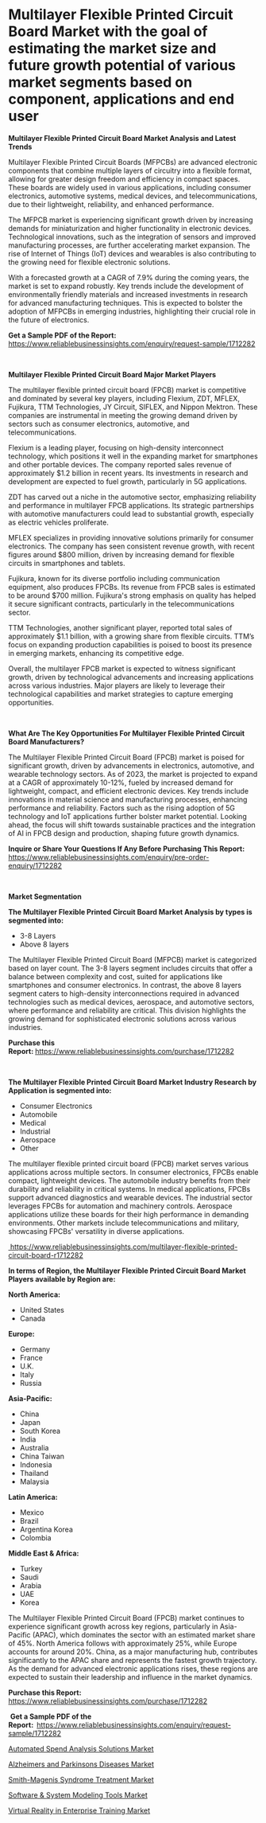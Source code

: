 <p><h1>Multilayer Flexible Printed Circuit Board Market with the goal of estimating the market size and future growth potential of various market segments based on component, applications and end user</h1></p><p><strong>Multilayer Flexible Printed Circuit Board Market Analysis and Latest Trends</strong></p>
<p><p>Multilayer Flexible Printed Circuit Boards (MFPCBs) are advanced electronic components that combine multiple layers of circuitry into a flexible format, allowing for greater design freedom and efficiency in compact spaces. These boards are widely used in various applications, including consumer electronics, automotive systems, medical devices, and telecommunications, due to their lightweight, reliability, and enhanced performance.</p><p>The MFPCB market is experiencing significant growth driven by increasing demands for miniaturization and higher functionality in electronic devices. Technological innovations, such as the integration of sensors and improved manufacturing processes, are further accelerating market expansion. The rise of Internet of Things (IoT) devices and wearables is also contributing to the growing need for flexible electronic solutions.</p><p>With a forecasted growth at a CAGR of 7.9% during the coming years, the market is set to expand robustly. Key trends include the development of environmentally friendly materials and increased investments in research for advanced manufacturing techniques. This is expected to bolster the adoption of MFPCBs in emerging industries, highlighting their crucial role in the future of electronics.</p></p>
<p><strong>Get a Sample PDF of the Report:&nbsp;</strong> <a href="https://www.reliablebusinessinsights.com/enquiry/request-sample/1712282?utm_campaign=1734&utm_medium=2&utm_source=Github&utm_content=ia&utm_term=22102024&utm_id=multilayer-flexible-printed-circuit-board">https://www.reliablebusinessinsights.com/enquiry/request-sample/1712282</a></p>
<p>&nbsp;</p>
<p><strong>Multilayer Flexible Printed Circuit Board Major Market Players</strong></p>
<p><p>The multilayer flexible printed circuit board (FPCB) market is competitive and dominated by several key players, including Flexium, ZDT, MFLEX, Fujikura, TTM Technologies, JY Circuit, SIFLEX, and Nippon Mektron. These companies are instrumental in meeting the growing demand driven by sectors such as consumer electronics, automotive, and telecommunications.</p><p>Flexium is a leading player, focusing on high-density interconnect technology, which positions it well in the expanding market for smartphones and other portable devices. The company reported sales revenue of approximately $1.2 billion in recent years. Its investments in research and development are expected to fuel growth, particularly in 5G applications.</p><p>ZDT has carved out a niche in the automotive sector, emphasizing reliability and performance in multilayer FPCB applications. Its strategic partnerships with automotive manufacturers could lead to substantial growth, especially as electric vehicles proliferate. </p><p>MFLEX specializes in providing innovative solutions primarily for consumer electronics. The company has seen consistent revenue growth, with recent figures around $800 million, driven by increasing demand for flexible circuits in smartphones and tablets.</p><p>Fujikura, known for its diverse portfolio including communication equipment, also produces FPCBs. Its revenue from FPCB sales is estimated to be around $700 million. Fujikura's strong emphasis on quality has helped it secure significant contracts, particularly in the telecommunications sector.</p><p>TTM Technologies, another significant player, reported total sales of approximately $1.1 billion, with a growing share from flexible circuits. TTM’s focus on expanding production capabilities is poised to boost its presence in emerging markets, enhancing its competitive edge.</p><p>Overall, the multilayer FPCB market is expected to witness significant growth, driven by technological advancements and increasing applications across various industries. Major players are likely to leverage their technological capabilities and market strategies to capture emerging opportunities.</p></p>
<p>&nbsp;</p>
<p><strong>What Are The Key Opportunities For Multilayer Flexible Printed Circuit Board Manufacturers?</strong></p>
<p><p>The Multilayer Flexible Printed Circuit Board (FPCB) market is poised for significant growth, driven by advancements in electronics, automotive, and wearable technology sectors. As of 2023, the market is projected to expand at a CAGR of approximately 10-12%, fueled by increased demand for lightweight, compact, and efficient electronic devices. Key trends include innovations in material science and manufacturing processes, enhancing performance and reliability. Factors such as the rising adoption of 5G technology and IoT applications further bolster market potential. Looking ahead, the focus will shift towards sustainable practices and the integration of AI in FPCB design and production, shaping future growth dynamics.</p></p>
<p><strong>Inquire or Share Your Questions If Any Before Purchasing This Report:</strong> <a href="https://www.reliablebusinessinsights.com/enquiry/pre-order-enquiry/1712282?utm_campaign=1734&utm_medium=2&utm_source=Github&utm_content=ia&utm_term=22102024&utm_id=multilayer-flexible-printed-circuit-board">https://www.reliablebusinessinsights.com/enquiry/pre-order-enquiry/1712282</a></p>
<p>&nbsp;</p>
<p><strong>Market Segmentation</strong></p>
<p><strong>The Multilayer Flexible Printed Circuit Board Market Analysis by types is segmented into:</strong></p>
<p><ul><li>3-8 Layers</li><li>Above 8 layers</li></ul></p>
<p><p>The Multilayer Flexible Printed Circuit Board (MFPCB) market is categorized based on layer count. The 3-8 layers segment includes circuits that offer a balance between complexity and cost, suited for applications like smartphones and consumer electronics. In contrast, the above 8 layers segment caters to high-density interconnections required in advanced technologies such as medical devices, aerospace, and automotive sectors, where performance and reliability are critical. This division highlights the growing demand for sophisticated electronic solutions across various industries.</p></p>
<p><strong>Purchase this Report:&nbsp;</strong><a href="https://www.reliablebusinessinsights.com/purchase/1712282?utm_campaign=1734&utm_medium=2&utm_source=Github&utm_content=ia&utm_term=22102024&utm_id=multilayer-flexible-printed-circuit-board">https://www.reliablebusinessinsights.com/purchase/1712282</a></p>
<p>&nbsp;</p>
<p><strong>The Multilayer Flexible Printed Circuit Board Market Industry Research by Application is segmented into:</strong></p>
<p><ul><li>Consumer Electronics</li><li>Automobile</li><li>Medical</li><li>Industrial</li><li>Aerospace</li><li>Other</li></ul></p>
<p><p>The multilayer flexible printed circuit board (FPCB) market serves various applications across multiple sectors. In consumer electronics, FPCBs enable compact, lightweight devices. The automobile industry benefits from their durability and reliability in critical systems. In medical applications, FPCBs support advanced diagnostics and wearable devices. The industrial sector leverages FPCBs for automation and machinery controls. Aerospace applications utilize these boards for their high performance in demanding environments. Other markets include telecommunications and military, showcasing FPCBs' versatility in diverse applications.</p></p>
<p><a href="https://www.reliablebusinessinsights.com/multilayer-flexible-printed-circuit-board-r1712282?utm_campaign=1734&utm_medium=2&utm_source=Github&utm_content=ia&utm_term=22102024&utm_id=multilayer-flexible-printed-circuit-board">&nbsp;https://www.reliablebusinessinsights.com/multilayer-flexible-printed-circuit-board-r1712282</a></p>
<p><strong>In terms of Region, the Multilayer Flexible Printed Circuit Board Market Players available by Region are:</strong></p>
<p>
    <p> <strong> North America: </strong>
        <ul>
            <li>United States</li>
            <li>Canada</li>
        </ul>
        </p> 
    <p> <strong> Europe: </strong>
        <ul>
            <li>Germany</li>
            <li>France</li>
            <li>U.K.</li>
            <li>Italy</li>
            <li>Russia</li>
        </ul>
        </p> 
    <p> <strong> Asia-Pacific: </strong>
        <ul>
            <li>China</li>
            <li>Japan</li>
            <li>South Korea</li>
            <li>India</li>
            <li>Australia</li>
            <li>China Taiwan</li>
            <li>Indonesia</li>
            <li>Thailand</li>
            <li>Malaysia</li>
        </ul>
        </p> 
    <p> <strong> Latin America: </strong>
        <ul>
            <li>Mexico</li>
            <li>Brazil</li>
            <li>Argentina Korea</li>
            <li>Colombia</li>
        </ul>
        </p> 
    <p> <strong> Middle East & Africa: </strong>
        <ul>
            <li>Turkey</li>
            <li>Saudi</li>
            <li>Arabia</li>
            <li>UAE</li>
            <li>Korea</li>
        </ul>
    </p>
    </p>
<p><p>The Multilayer Flexible Printed Circuit Board (FPCB) market continues to experience significant growth across key regions, particularly in Asia-Pacific (APAC), which dominates the sector with an estimated market share of 45%. North America follows with approximately 25%, while Europe accounts for around 20%. China, as a major manufacturing hub, contributes significantly to the APAC share and represents the fastest growth trajectory. As the demand for advanced electronic applications rises, these regions are expected to sustain their leadership and influence in the market dynamics.</p></p>
<p><strong>Purchase this Report: </strong><a href="https://www.reliablebusinessinsights.com/purchase/1712282?utm_campaign=1734&utm_medium=2&utm_source=Github&utm_content=ia&utm_term=22102024&utm_id=multilayer-flexible-printed-circuit-board">https://www.reliablebusinessinsights.com/purchase/1712282</a></p>
<p>&nbsp;<strong>Get a Sample PDF of the Report:&nbsp;&nbsp;</strong><a href="https://www.reliablebusinessinsights.com/enquiry/request-sample/1712282?utm_campaign=1734&utm_medium=2&utm_source=Github&utm_content=ia&utm_term=22102024&utm_id=multilayer-flexible-printed-circuit-board">https://www.reliablebusinessinsights.com/enquiry/request-sample/1712282</a></p>
<p><strong></strong></p>
<p><p><a href="https://www.linkedin.com/pulse/consumer-behavior-shifts-automated-spend-analysis-solutions-um6jf?utm_campaign=1734&utm_medium=2&utm_source=Github&utm_content=ia&utm_term=22102024&utm_id=multilayer-flexible-printed-circuit-board">Automated Spend Analysis Solutions Market</a></p><p><a href="https://www.linkedin.com/pulse/emerging-trends-alzheimers-parkinsons-diseases-market-global-kffrf?utm_campaign=1734&utm_medium=2&utm_source=Github&utm_content=ia&utm_term=22102024&utm_id=multilayer-flexible-printed-circuit-board">Alzheimers and Parkinsons Diseases Market</a></p><p><a href="https://www.linkedin.com/pulse/pioneering-growth-analyzing-global-smith-magenis-syndrome-treatment-fnl7c?utm_campaign=1734&utm_medium=2&utm_source=Github&utm_content=ia&utm_term=22102024&utm_id=multilayer-flexible-printed-circuit-board">Smith-Magenis Syndrome Treatment Market</a></p><p><a href="https://www.linkedin.com/pulse/comprehensive-software-system-modeling-tools-market-report-rfytf?utm_campaign=1734&utm_medium=2&utm_source=Github&utm_content=ia&utm_term=22102024&utm_id=multilayer-flexible-printed-circuit-board">Software & System Modeling Tools Market</a></p><p><a href="https://www.linkedin.com/pulse/comprehensive-virtual-reality-enterprise-training-market-hezqf?utm_campaign=1734&utm_medium=2&utm_source=Github&utm_content=ia&utm_term=22102024&utm_id=multilayer-flexible-printed-circuit-board">Virtual Reality in Enterprise Training Market</a></p></p>